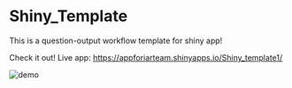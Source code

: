 # Shiny_Template
This is a question-output workflow template for shiny app!

Check it out! Live app: https://appforiarteam.shinyapps.io/Shiny_template1/

![demo](shiny_temp1.gif)
